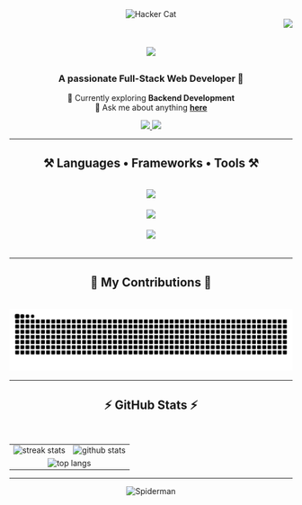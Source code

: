 <div align="center">
  <img src="https://media1.tenor.com/m/PLIr_VkF6ywAAAAC/ghostedvpn-hacker-cat.gif" alt="Hacker Cat" width="400"/>
</div>

<img align="right" src="https://visitor-badge.laobi.icu/badge?page_id=soura1334.soura1334" />

<h1 align="center">
  <img src="https://readme-typing-svg.herokuapp.com/?font=Righteous&size=35&center=true&vCenter=true&width=500&height=70&duration=4000&lines=Hello+There+👋;+I'm+Sourajeet+Routh" />
</h1>

<h3 align="center">A passionate Full-Stack Web Developer 🚀</h3>

<div align="center">
 
 🔭 Currently exploring **Backend Development**  
 💬 Ask me about anything **[here](https://github.com/soura1334/soura1334/issues)**  

</div>

<div align="center"> 
  <a href="mailto:sourajeet1334@gmail.com" target="_blank">
    <img src="https://img.shields.io/badge/Gmail-333333?style=for-the-badge&logo=gmail&logoColor=red" />
  </a>
  <a href="https://www.linkedin.com/in/sourajeet-routh-6198bb296" target="_blank">
    <img src="https://img.shields.io/badge/LinkedIn-0077B5?style=for-the-badge&logo=linkedin&logoColor=white" />
  </a>
</div>

<hr/>

<h2 align="center">⚒️ Languages • Frameworks • Tools ⚒️</h2>
<br/>
<div align="center">
  <img src="https://skillicons.dev/icons?i=html,css,javascript,react,tailwind,bootstrap,mui" /><br/><br/>
  <img src="https://skillicons.dev/icons?i=java,python,c,cpp,mysql,mongodb,spring,fastapi" /><br/><br/>
  <img src="https://skillicons.dev/icons?i=git,github,vscode" />
</div>

<br/>
<hr/>

<div align="center">
  <h2>🐍 My Contributions 🐍</h2>
  <br>
  <img src="https://raw.githubusercontent.com/soura1334/soura1334/output/snake.svg" alt="Snake animation" />
</div>

<hr/>

<h2 align="center">⚡ GitHub Stats ⚡</h2>
<br>
<table align="center">
  <tr>
    <td>
      <img src="https://github-readme-streak-stats-salesp07.vercel.app/?user=soura1334&count_private=true&theme=react&disable_animations=false&hide_border=true" alt="streak stats"/>
    </td>
    <td>
      <img src="https://github-readme-stats.vercel.app/api?username=soura1334&theme=rose_pine&hide_border=true&disable_animations=false&include_all_commits=true&count_private=true" alt="github stats"/>
    </td>
  </tr>
  <tr>
    <td colspan="2" align="center">
      <img src="https://github-readme-stats.vercel.app/api/top-langs/?username=soura1334&theme=rose_pine&hide_border=true&disable_animations=false&layout=compact&langs_count=8" alt="top langs"/>
    </td>
  </tr>
</table>

<hr/>

<div align="center">
  <img src="https://media4.giphy.com/media/v1.Y2lkPTc5MGI3NjExNDRkcmwya3A2OWF1ZmJoODdiNnlpOHBuNmZocW4wN3EzZ3M0dnhzMSZlcD12MV9pbnRlcm5hbF9naWZfYnlfaWQmY3Q9Zw/Yk211oEXnbpH00Tgv3/giphy.gif" alt="Spiderman" width="900" height="400"/>
</div>
